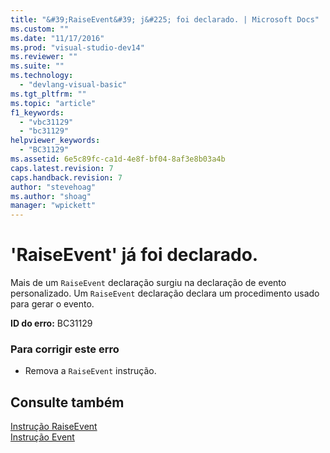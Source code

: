 ```yaml
---
title: "&#39;RaiseEvent&#39; j&#225; foi declarado. | Microsoft Docs"
ms.custom: ""
ms.date: "11/17/2016"
ms.prod: "visual-studio-dev14"
ms.reviewer: ""
ms.suite: ""
ms.technology: 
  - "devlang-visual-basic"
ms.tgt_pltfrm: ""
ms.topic: "article"
f1_keywords: 
  - "vbc31129"
  - "bc31129"
helpviewer_keywords: 
  - "BC31129"
ms.assetid: 6e5c89fc-ca1d-4e8f-bf04-8af3e8b03a4b
caps.latest.revision: 7
caps.handback.revision: 7
author: "stevehoag"
ms.author: "shoag"
manager: "wpickett"
---
```

# &#39;RaiseEvent&#39; j&#225; foi declarado.
Mais de um `RaiseEvent` declaração surgiu na declaração de evento personalizado. Um `RaiseEvent` declaração declara um procedimento usado para gerar o evento.  
  
 **ID do erro:** BC31129  
  
### Para corrigir este erro  
  
-   Remova a `RaiseEvent` instrução.  
  
## Consulte também  
 [Instrução RaiseEvent](../../visual-basic/language-reference/statements/raiseevent-statement.md)   
 [Instrução Event](../../visual-basic/language-reference/statements/event-statement.md)